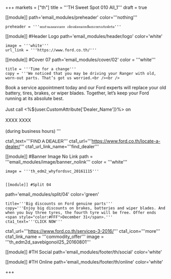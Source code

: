 +++
markets = ["th"]
title = '''TH Sweet Spot 010 All_1'''
draft = true

[[module]]
path='email_modules/preheader'
color='''nothing'''

	preheader = '''พบส่วนลดมากมาย เพียงนัดหมายเช็คสภาพรถกับฟอร์ด'''

[[module]] #Header Logo
path='email_modules/header/logo'
color='white'

	image = '''white'''
	url_link = '''https://www.ford.co.th/'''

[[module]] #Cover 07
path='email_modules/cover/02'
color = '''white'''

	title = '''Time for a change'''
	copy = '''We noticed that you may be driving your Ranger with old, worn-out parts. That’s got us worried.<br /><br />
Book a service appointment today and our Ford experts will replace your old battery, tires, brakes, or wiper blades. Together, let’s keep your Ford running at its absolute best. <br /><br />Just call <%${user.CustomAttribute['Dealer_Name']}%> on<br /><br />XXXX XXXX<br /><br />(during business hours)
'''

cta1_text='''<span style="font-family:Tahoma, Verdana, Sans-serif">FIND A DEALER</span>'''
cta1_url='''https://www.ford.co.th/locate-a-dealer/'''
cta1_url_link_name='''find_dealer'''

[[module]] #Banner Image No Link
path = '''email_modules/image/banner_nolink'''
color = '''white'''

	image = '''th_edm2_whyfordsvc_20161115'''
	
	
	[[module]] #Split 04
path='email_modules/split/04'
color='green'

	title='''Big discounts on Ford genuine parts'''
	copy='''Enjoy big discounts on brakes, batteries and wiper blades. And when you buy three tyres, the fourth tyre will be free. Offer ends <span style="color:#FFF">December 31</span>.'''
	cta1_text='''CLICK NOW'''
cta1_url='''https://www.ford.co.th/serviceq-3-2016/'''
cta1_icon='''more'''
cta1_link_name = '''commodity_offer'''
image = '''th_edm2d_savebigonoil25_20160801'''


[[module]] #TH Social
path='email_modules/footer/th/social'
color='white'


[[module]] #TH Online
path='email_modules/footer/th/online'
color='white'

+++